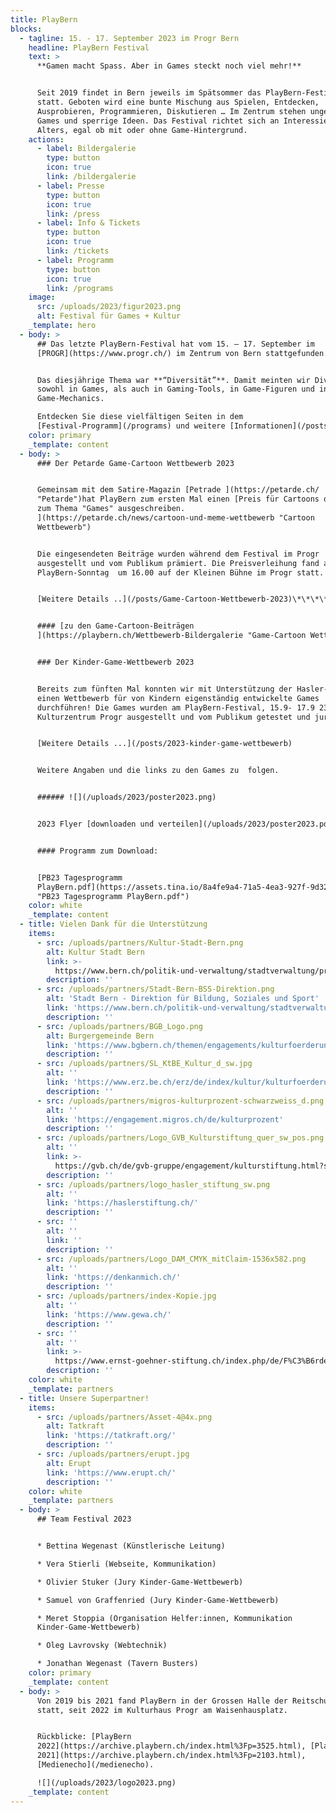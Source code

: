 ```yaml
---
title: PlayBern
blocks:
  - tagline: 15. - 17. September 2023 im Progr Bern
    headline: PlayBern Festival
    text: >
      **Gamen macht Spass. Aber in Games steckt noch viel mehr!**


      Seit 2019 findet in Bern jeweils im Spätsommer das PlayBern-Festival
      statt. Geboten wird eine bunte Mischung aus Spielen, Entdecken,
      Ausprobieren, Programmieren, Diskutieren … Im Zentrum stehen ungewöhnliche
      Games und sperrige Ideen. Das Festival richtet sich an Interessierte jeden
      Alters, egal ob mit oder ohne Game-Hintergrund.
    actions:
      - label: Bildergalerie
        type: button
        icon: true
        link: /bildergalerie
      - label: Presse
        type: button
        icon: true
        link: /press
      - label: Info & Tickets
        type: button
        icon: true
        link: /tickets
      - label: Programm
        type: button
        icon: true
        link: /programs
    image:
      src: /uploads/2023/figur2023.png
      alt: Festival für Games + Kultur
    _template: hero
  - body: >
      ## Das letzte PlayBern-Festival hat vom 15. – 17. September im
      [PROGR](https://www.progr.ch/) im Zentrum von Bern stattgefunden. 


      Das diesjährige Thema war **“Diversität”**. Damit meinten wir Diversität
      sowohl in Games, als auch in Gaming-Tools, in Game-Figuren und in
      Game-Mechanics.

      Entdecken Sie diese vielfältigen Seiten in dem
      [Festival-Programm](/programs) und weitere [Informationen](/posts) ...
    color: primary
    _template: content
  - body: >
      ### Der Petarde Game-Cartoon Wettbewerb 2023


      Gemeinsam mit dem Satire-Magazin [Petrade ](https://petarde.ch/
      "Petarde")hat PlayBern zum ersten Mal einen [Preis für Cartoons oder Memes
      zum Thema "Games" ausgeschreiben.
      ](https://petarde.ch/news/cartoon-und-meme-wettbewerb "Cartoon
      Wettbewerb")


      Die eingesendeten Beiträge wurden während dem Festival im Progr
      ausgestellt und vom Publikum prämiert. Die Preisverleihung fand am
      PlayBern-Sonntag  um 16.00 auf der Kleinen Bühne im Progr statt.


      [Weitere Details ..](/posts/Game-Cartoon-Wettbewerb-2023)\*\*\*\*


      #### [zu den Game-Cartoon-Beiträgen
      ](https://playbern.ch/Wettbewerb-Bildergalerie "Game-Cartoon Wettbewerb")


      ### Der Kinder-Game-Wettbewerb 2023


      Bereits zum fünften Mal konnten wir mit Unterstützung der Hasler-Stiftung
      einen Wettbewerb für von Kindern eigenständig entwickelte Games
      durchführen! Die Games wurden am PlayBern-Festival, 15.9- 17.9 23 im
      Kulturzentrum Progr ausgestellt und vom Publikum getestet und juriert.


      [Weitere Details ...](/posts/2023-kinder-game-wettbewerb)


      Weitere Angaben und die links zu den Games zu  folgen.


      ###### ![](/uploads/2023/poster2023.png)


      2023 Flyer [downloaden und verteilen](/uploads/2023/poster2023.pdf "PDF")


      #### Programm zum Download:


      [PB23 Tagesprogramm
      PlayBern.pdf](https://assets.tina.io/8a4fe9a4-71a5-4ea3-927f-9d3205475687/PB23%20Tagesprogramm%20PlayBern.pdf
      "PB23 Tagesprogramm PlayBern.pdf")
    color: white
    _template: content
  - title: Vielen Dank für die Unterstützung
    items:
      - src: /uploads/partners/Kultur-Stadt-Bern.png
        alt: Kultur Stadt Bern
        link: >-
          https://www.bern.ch/politik-und-verwaltung/stadtverwaltung/prd/kultur-stadt-bern
        description: ''
      - src: /uploads/partners/Stadt-Bern-BSS-Direktion.png
        alt: 'Stadt Bern - Direktion für Bildung, Soziales und Sport'
        link: 'https://www.bern.ch/politik-und-verwaltung/stadtverwaltung/bss'
        description: ''
      - src: /uploads/partners/BGB_Logo.png
        alt: Burgergemeinde Bern
        link: 'https://www.bgbern.ch/themen/engagements/kulturfoerderung'
        description: ''
      - src: /uploads/partners/SL_KtBE_Kultur_d_sw.jpg
        alt: ''
        link: 'https://www.erz.be.ch/erz/de/index/kultur/kulturfoerderung.html'
        description: ''
      - src: /uploads/partners/migros-kulturprozent-schwarzweiss_d.png
        alt: ''
        link: 'https://engagement.migros.ch/de/kulturprozent'
        description: ''
      - src: /uploads/partners/Logo_GVB_Kulturstiftung_quer_sw_pos.png
        alt: ''
        link: >-
          https://gvb.ch/de/gvb-gruppe/engagement/kulturstiftung.html?sliderIndex=0
        description: ''
      - src: /uploads/partners/logo_hasler_stiftung_sw.png
        alt: ''
        link: 'https://haslerstiftung.ch/'
        description: ''
      - src: ''
        alt: ''
        link: ''
        description: ''
      - src: /uploads/partners/Logo_DAM_CMYK_mitClaim-1536x582.png
        alt: ''
        link: 'https://denkanmich.ch/'
        description: ''
      - src: /uploads/partners/index-Kopie.jpg
        alt: ''
        link: 'https://www.gewa.ch/'
        description: ''
      - src: ''
        alt: ''
        link: >-
          https://www.ernst-goehner-stiftung.ch/index.php/de/F%C3%B6rdert%C3%A4tigkeit/Kultur
        description: ''
    color: white
    _template: partners
  - title: Unsere Superpartner!
    items:
      - src: /uploads/partners/Asset-4@4x.png
        alt: Tatkraft
        link: 'https://tatkraft.org/'
        description: ''
      - src: /uploads/partners/erupt.jpg
        alt: Erupt
        link: 'https://www.erupt.ch/'
        description: ''
    color: white
    _template: partners
  - body: >
      ## Team Festival 2023


      * Bettina Wegenast (Künstlerische Leitung)

      * Vera Stierli (Webseite, Kommunikation)

      * Olivier Stuker (Jury Kinder-Game-Wettbewerb)

      * Samuel von Graffenried (Jury Kinder-Game-Wettbewerb)

      * Meret Stoppia (Organisation Helfer:innen, Kommunikation
      Kinder-Game-Wettbewerb)

      * Oleg Lavrovsky (Webtechnik)

      * Jonathan Wegenast (Tavern Busters)
    color: primary
    _template: content
  - body: >
      Von 2019 bis 2021 fand PlayBern in der Grossen Halle der Reitschule Bern
      statt, seit 2022 im Kulturhaus Progr am Waisenhausplatz.


      Rückblicke: [PlayBern
      2022](https://archive.playbern.ch/index.html%3Fp=3525.html), [PlayBern
      2021](https://archive.playbern.ch/index.html%3Fp=2103.html),
      [Medienecho](/medienecho).

      ![](/uploads/2023/logo2023.png)
    _template: content
---
```



















































































































